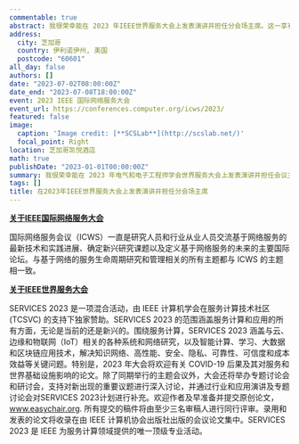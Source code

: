 ```yaml
---
commentable: true
abstract: 我很荣幸能在 2023 年IEEE世界服务大会上发表演讲并担任分会场主席。这一享有盛誉的活动是研究人员和行业从业人员讨论和交流基于网络的服务和服务计算最新进展的领先国际论坛。本届大会是一次混合型盛会，涵盖了广泛的主题，包括云、边缘和物联网（IoT）系统、智能计算、大数据和区块链应用。大会还探讨了安全、隐私、可靠性、可信度和成本效益等关键问题。
address:
  city: 芝加哥
  country: 伊利诺伊州, 美国
  postcode: "60601"
all_day: false
authors: []
date: "2023-07-02T08:00:00Z"
date_end: "2023-07-08T18:00:00Z"
event: 2023 IEEE 国际网络服务大会
event_url: https://conferences.computer.org/icws/2023/
featured: false
image:
  caption: 'Image credit: [**SCSLab**](http://scslab.net/)'
  focal_point: Right
location: 芝加哥凯悦酒店
math: true
publishDate: "2023-01-01T00:00:00Z"
summary: 我很荣幸能在 2023 年电气和电子工程师学会世界服务大会上发表演讲并担任会议主席。这一享有盛誉的活动是研究人员和行业从业人员讨论和交流基于网络的服务和服务计算最新进展的领先国际论坛。
tags: []
title: 在2023年IEEE世界服务大会上发表演讲并担任分会场主席
---
```

[**关于IEEE国际网络服务大会**](https://conferences.computer.org/icws/2023/)

国际网络服务会议（ICWS）一直是研究人员和行业从业人员交流基于网络服务的最新技术和实践进展、确定新兴研究课题以及定义基于网络服务的未来的主要国际论坛。与基于网络的服务生命周期研究和管理相关的所有主题都与 ICWS 的主题相一致。

[**关于IEEE世界服务大会**](https://conferences.computer.org/services/2023/)

SERVICES 2023 是一项混合活动，由 IEEE 计算机学会在服务计算技术社区 (TCSVC) 的支持下独家赞助。SERVICES 2023 的范围涵盖服务计算和应用的所有方面，无论是当前的还是新兴的。围绕服务计算，SERVICES 2023 涵盖与云、边缘和物联网（IoT）相关的各种系统和网络研究，以及智能计算、学习、大数据和区块链应用技术，解决知识网络、高性能、安全、隐私、可靠性、可信度和成本效益等关键问题。特别是，2023 年大会将欢迎有关 COVID-19 后果及其对服务和世界基础设施影响的论文。除了同期举行的主题会议外，大会还将举办专题讨论会和研讨会，支持对新出现的重要议题进行深入讨论，并通过行业和应用演讲及专题讨论会对SERVICES 2023计划进行补充。欢迎作者及早准备并提交原创论文，www.easychair.org. 所有提交的稿件将由至少三名审稿人进行同行评审。录用和发表的论文将收录在由 IEEE 计算机协会出版社出版的会议论文集中。SERVICES 2023 是 IEEE 为服务计算领域提供的唯一顶级专业活动。
